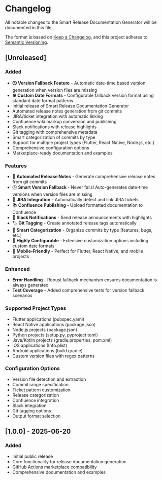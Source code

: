 # Changelog

All notable changes to the Smart Release Documentation Generator will be documented in this file.

The format is based on [Keep a Changelog](https://keepachangelog.com/en/1.0.0/),
and this project adheres to [Semantic Versioning](https://semver.org/spec/v2.0.0.html).

## [Unreleased]

### Added
- **🕒 Version Fallback Feature** - Automatic date-time based version generation when version files are missing
- **⚙️ Custom Date Formats** - Configurable fallback version format using standard date format patterns
- Initial release of Smart Release Documentation Generator
- Automated release notes generation from git commits
- JIRA/ticket integration with automatic linking
- Confluence wiki markup conversion and publishing
- Slack notifications with release highlights
- Git tagging with comprehensive metadata
- Smart categorization of commits by type
- Support for multiple project types (Flutter, React Native, Node.js, etc.)
- Comprehensive configuration options
- Marketplace-ready documentation and examples

### Features
- 📝 **Automated Release Notes** - Generate comprehensive release notes from git commits
- 🕒 **Smart Version Fallback** - Never fails! Auto-generates date-time versions when version files are missing
- 🎫 **JIRA Integration** - Automatically detect and link JIRA tickets
- 📚 **Confluence Publishing** - Upload formatted documentation to Confluence
- 💬 **Slack Notifications** - Send release announcements with highlights
- 🏷️ **Git Tagging** - Create annotated release tags automatically
- 📂 **Smart Categorization** - Organize commits by type (features, bugs, etc.)
- 🔧 **Highly Configurable** - Extensive customization options including custom date formats
- 📱 **Mobile-Friendly** - Perfect for Flutter, React Native, and mobile projects

### Enhanced
- **Error Handling** - Robust fallback mechanism ensures documentation is always generated
- **Test Coverage** - Added comprehensive tests for version fallback scenarios

### Supported Project Types
- Flutter applications (pubspec.yaml)
- React Native applications (package.json)
- Node.js projects (package.json)
- Python projects (setup.py, pyproject.toml)
- Java/Kotlin projects (gradle.properties, pom.xml)
- iOS applications (Info.plist)
- Android applications (build.gradle)
- Custom version files with regex patterns

### Configuration Options
- Version file detection and extraction
- Commit range specification
- Ticket pattern customization
- Release categorization
- Confluence integration
- Slack integration
- Git tagging options
- Output format selection

## [1.0.0] - 2025-06-20

### Added
- Initial public release
- Core functionality for release documentation generation
- GitHub Actions marketplace compatibility
- Comprehensive documentation and examples
